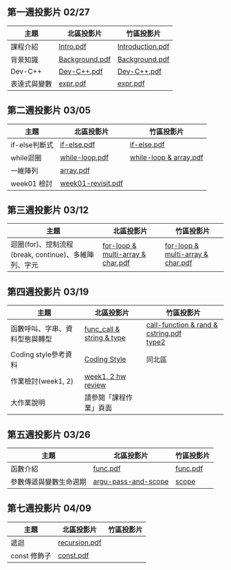 ## 第一週投影片 02/27

| 主題         | 北區投影片                                                                      | 竹區投影片                                                                                |
| ----         | ----                                                                            | ----                                                                                      |
| 課程介紹     | [Intro.pdf](https://drive.google.com/open?id=0B13ab_fQ7QbjNzFpNkI5YVdlSG8)      | [Introduction.pdf](https://goo.gl/HGnbE6)                                                 |
| 背景知識     | [Background.pdf](https://drive.google.com/open?id=0B13ab_fQ7QbjTVpROVFmVnEtV0E) | [Background.pdf](https://goo.gl/tFkA5x)                                                   |
| Dev-C++      | [Dev-C++.pdf](https://drive.google.com/open?id=0B13ab_fQ7QbjbHd4alFORmJvenc)    | [Dev-C++.pdf](https://goo.gl/mqJXLV)                                                      |
| 表達式與變數 | [expr.pdf](https://drive.google.com/open?id=0B13ab_fQ7QbjYnRJX0NYUjBPdlU)       | [expr.pdf](https://drive.google.com/file/d/0Bzxow2VOUeFGeGpyektScnJXQnc/view?usp=sharing) |

## 第二週投影片 03/05

| 主題          | 北區投影片                                                                          | 竹區投影片                                      |
| ----          | ----                                                                                | ----                                            |
| if-else判斷式 | [if-else.pdf](https://goo.gl/evl4O3)                                                | [if-else.pdf](https://goo.gl/hWsC4m)            |
| while迴圈     | [while-loop.pdf](https://goo.gl/uvMD3L)                                             | [while-loop & array.pdf](https://goo.gl/edZKqg) |
| 一維陣列      | [array.pdf](https://goo.gl/Vf4q2U)                                                  |                                                 |
| week01 檢討   | [week01-revisit.pdf](https://drive.google.com/open?id=0B13ab_fQ7QbjZWtYOGVrU0dWTWs) |                                                 |

## 第三週投影片 03/12

| 主題                                                 | 北區投影片                                                                                                         | 竹區投影片                                                 |
| ----                                                 | ----                                                                                                               | ----                                                       |
| 迴圈(for)、控制流程(break, continue)、多維陣列、字元 | [for-loop & multi-array & char.pdf](https://drive.google.com/file/d/0B13ab_fQ7QbjYlpNRmpmQm5oeGc/view?usp=sharing) | [for-loop & multi-array & char.pdf](https://goo.gl/gYgv7E) |

## 第四週投影片 03/19

| 主題                           | 北區投影片                                                                            | 竹區投影片                                                  |
| ----                           | ----                                                                                  | ----                                                        |
| 函數呼叫、字串、資料型態與轉型 | [func_call & string & type](http://www.csie.ntu.edu.tw/~b04902031/sprout_0319.html#1) | [call-function & rand & cstring.pdf](https://goo.gl/XZC4xm)    <br>[type2](https://drive.google.com/open?id=0Bzxow2VOUeFGZGo3TjNDNTA1TE0) |
| Coding style參考資料           | [Coding Style](http://goo.gl/R1aeIL)                                                  | 同北區                                                      |
| 作業檢討(week1, 2)             | [week1, 2 hw review](https://goo.gl/a6kVM3)                                           |                                                             |
| 大作業說明                     |請參閱「課程作業」頁面         |                                                                                   |
## 第五週投影片 03/26

| 主題                           | 北區投影片                                                                            | 竹區投影片                                                  |
| ----                           | ----                                                                                  | ----                                                        |
| 函數介紹 | [func.pdf](https://goo.gl/uuq0nm) | [func.pdf](https://goo.gl/IXyzDr)                                                      |
| 參數傳遞與變數生命週期           | [argu-pass-and-scope](https://goo.gl/d1v3aY)                                                  | [scope](https://drive.google.com/file/d/0B9UPSRcSqHjpVEtFYy1DVGttYnM/view?usp=sharing)|                                                       |

## 第七週投影片 04/09

| 主題                           | 北區投影片                                                                            | 竹區投影片                                                  |
| ----                           | ----                                                                                  | ----                                                        |
| 遞迴                           | [recursion.pdf](https://drive.google.com/open?id=0B13ab_fQ7QbjTDFxTC15M1VMQU0)        |                                                             |
| const 修飾子                   | [const.pdf](https://drive.google.com/open?id=0B13ab_fQ7QbjY1BGOTBsSnVha1k)            |                                                             |
